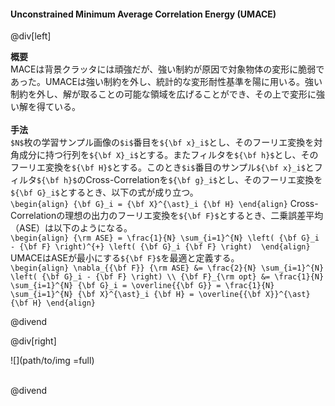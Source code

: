 #### Unconstrained Minimum Average Correlation Energy (UMACE)

@div[left]

__概要__<br>
MACEは背景クラッタには頑強だが、強い制約が原因で対象物体の変形に脆弱であった。UMACEは強い制約を外し、統計的な変形耐性基準を陽に用いる。強い制約を外し、解が取ることの可能な領域を広げることができ、その上で変形に強い解を得ている。<br>
<br>
__手法__<br>
`$N$`枚の学習サンプル画像の`$i$`番目を`${\bf x}_i$`とし、そのフーリエ変換を対角成分に持つ行列を`${\bf X}_i$`とする。またフィルタを`${\bf h}$`とし、そのフーリエ変換を`${\bf H}$`とする。このとき`$i$`番目のサンプル`${\bf x}_i$`とフィルタ`${\bf h}$`のCross-Correlationを`${\bf g}_i$`とし、そのフーリエ変換を`${\bf G}_i$`とするとき、以下の式が成り立つ。<br>
`\begin{align} {\bf G}_i = {\bf X}^{\ast}_i {\bf H} \end{align}`
Cross-Correlationの理想の出力のフーリエ変換を`${\bf F}$`とするとき、二乗誤差平均（ASE）は以下のようになる。<br>
`\begin{align} {\rm ASE} = \frac{1}{N} \sum_{i=1}^{N} \left( {\bf G}_i - {\bf F} \right)^{+} \left( {\bf G}_i {\bf F} \right)  \end{align}`
UMACEはASEが最小にする`${\bf F}$`を最適と定義する。<br>
`\begin{align} \nabla_{{\bf F}} {\rm ASE} &= \frac{2}{N} \sum_{i=1}^{N} \left( {\bf G}_i - {\bf F} \right) \\ {\bf F}_{\rm opt} &= \frac{1}{N} \sum_{i=1}^{N} {\bf G}_i = \overline{{\bf G}} = \frac{1}{N} \sum_{i=1}^{N} {\bf X}^{\ast}_i {\bf H} = \overline{{\bf X}}^{\ast} {\bf H} \end{align}`

@divend

@div[right]

![](path/to/img =full)<br>
<br>

@divend

